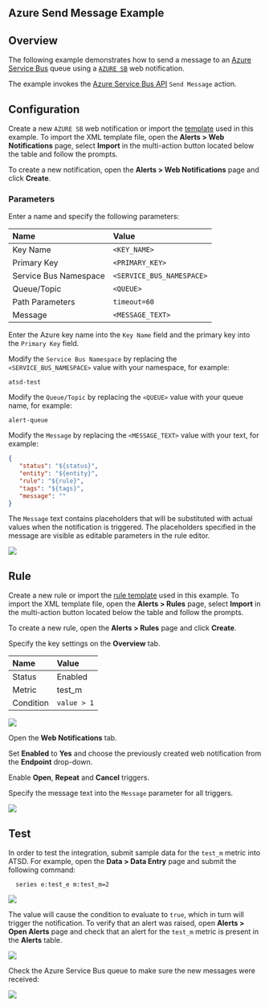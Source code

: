 ## Azure Send Message Example

## Overview

The following example demonstrates how to send a message to an [Azure Service Bus](https://azure.microsoft.com/en-us/services/service-bus) queue using a [`AZURE SB`](azure-sb.md) web notification.

The example invokes the [Azure Service Bus API](https://docs.microsoft.com/en-us/rest/api/servicebus/send-message-to-queue) `Send Message` action.

## Configuration

Create a new `AZURE SB` web notification or import the [template](resources/azure-sb-message-notification.xml) used in this example. To import the XML template file, open the **Alerts > Web Notifications** page, select **Import** in the multi-action button located below the table and follow the prompts.

To create a new notification, open the **Alerts > Web Notifications** page and click **Create**.

### Parameters

Enter a name and specify the following parameters:

| **Name** | **Value** |
| :--- | :--- |
| Key Name | `<KEY_NAME>` |
| Primary Key | `<PRIMARY_KEY>` |
| Service Bus Namespace | `<SERVICE_BUS_NAMESPACE>` |
| Queue/Topic | `<QUEUE>` |
| Path Parameters | `timeout=60` |
| Message | `<MESSAGE_TEXT>`|

Enter the Azure key name into the `Key Name` field and the primary key into the `Primary Key` field.

Modify the `Service Bus Namespace` by replacing the `<SERVICE_BUS_NAMESPACE>` value with your namespace, for example:

```
atsd-test
```

Modify the `Queue/Topic` by replacing the `<QUEUE>` value with your queue name, for example:

```
alert-queue
```

Modify the `Message` by replacing the `<MESSAGE_TEXT>` value with your text, for example:

```json
{
   "status": "${status}",
   "entity": "${entity}",
   "rule": "${rule}",
   "tags": "${tags}",
   "message": ""
}
```

The `Message` text contains placeholders that will be substituted with actual values when the notification is triggered. The placeholders specified in the message are visible as editable parameters in the rule editor.

![](images/azure_sb_message_notification_config.png)

## Rule

Create a new rule or import the [rule template](resources/azure-sb-message-rule.xml) used in this example. To import the XML template file, open the **Alerts > Rules** page, select **Import** in the multi-action button located below the table and follow the prompts.

To create a new rule, open the **Alerts > Rules** page and click **Create**.

Specify the key settings on the **Overview** tab.

| **Name** | **Value** |
| :-------- | :---- |
| Status | Enabled |
| Metric | test_m |
| Condition | `value > 1` |

![](images/rule_overview.png)

Open the **Web Notifications** tab.

Set **Enabled** to **Yes** and choose the previously created web notification from the **Endpoint** drop-down.

Enable **Open**, **Repeat** and **Cancel** triggers.

Specify the message text into the `Message` parameter for all triggers.

![](images/azure_sb_message_rule_notification.png)

## Test

In order to test the integration, submit sample data for the `test_m` metric into ATSD. For example, open the **Data > Data Entry** page and submit the following command:

```
  series e:test_e m:test_m=2
```

![](images/rule_test_commands.png)

The value will cause the condition to evaluate to `true`, which in turn will trigger the notification.
To verify that an alert was raised, open **Alerts > Open Alerts** page and check that an alert for the `test_m` metric is present in the **Alerts** table.

![](images/azure_sb_message_alert_open.png)

Check the Azure Service Bus queue to make sure the new messages were received:

![](images/azure_sb_message_test.png)
